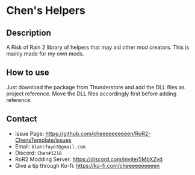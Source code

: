# Chen's Helpers

## Description

A Risk of Rain 2 library of helpers that may aid other mod creators. This is mainly made for my own mods.

## How to use

Just download the package from Thunderstore and add the DLL files as project reference. Move the DLL files accordingly first before adding reference.

## Contact
- Issue Page: https://github.com/cheeeeeeeeeen/RoR2-ChensTemplate/issues
- Email: `blancfaye7@gmail.com`
- Discord: `Chen#1218`
- RoR2 Modding Server: https://discord.com/invite/5MbXZvd
- Give a tip through Ko-fi: https://ko-fi.com/cheeeeeeeeeen